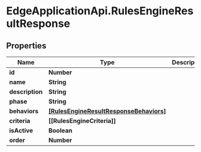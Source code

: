 # EdgeApplicationApi.RulesEngineResultResponse

## Properties

Name | Type | Description | Notes
------------ | ------------- | ------------- | -------------
**id** | **Number** |  | 
**name** | **String** |  | 
**description** | **String** |  | [optional] 
**phase** | **String** |  | 
**behaviors** | [**[RulesEngineResultResponseBehaviors]**](RulesEngineResultResponseBehaviors.md) |  | [optional] 
**criteria** | **[[RulesEngineCriteria]]** |  | 
**isActive** | **Boolean** |  | 
**order** | **Number** |  | 


